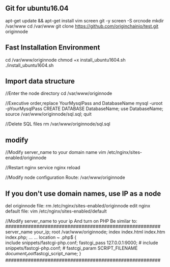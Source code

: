 ## Git for ubuntu16.04

apt-get update && apt-get install vim screen git -y
screen -S orcnode
mkdir /var/www
cd /var/www
git clone https://github.com/originchainio/test.git originnode

## Fast Installation Environment
cd /var/www/originnode
chmod +x install_ubuntu1604.sh
./install_ubuntu1604.sh

## Import data structure

//Enter the node directory
cd /var/www/originnode

//Executive order,replace YourMysqlPass and DatabaseName
mysql -uroot -pYourMysqlPass
CREATE DATABASE DatabaseName;
use DatabaseName;
source /var/www/originnode/sql.sql;
quit

//Delete SQL files
rm /var/www/originnode/sql.sql

## modify

//Modify server_name to your domain name
vim /etc/nginx/sites-enabled/originnode

//Restart nginx
service nginx reload

//Modify node configuration
Route: /var/www/originnode


## If you don't use domain names, use IP as a node
del originnode file:
rm /etc/nginx/sites-enabled/originnode
edit nginx default file:
vim /etc/nginx/sites-enabled/default

//Modify server_name to your ip
And turn on PHP Be similar to:
#######################################################
	server_name your_ip;
       root /var/www/originnode;
       index index.html index.htm index.php;
	   ...
	   ...
       location ~ \.php$ {    
              include snippets/fastcgi-php.conf;
			  fastcgi_pass 127.0.0.1:9000;
              # include snippets/fastcgi-php.conf;
              # fastcgi_param SCRIPT_FILENAME $document_root$fastcgi_script_name;
       }
#######################################################


